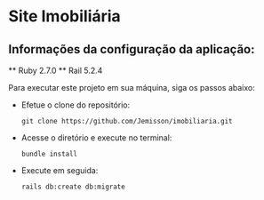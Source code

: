 # Site Imobiliária

## Informações da configuração da aplicação:
 ** Ruby 2.7.0
 ** Rail 5.2.4

Para executar este projeto em sua máquina, siga os passos abaixo:

* Efetue o clone do repositório:

      git clone https://github.com/Jemisson/imobiliaria.git

* Acesse o diretório e execute no terminal:

      bundle install

* Execute em seguida:

      rails db:create db:migrate
